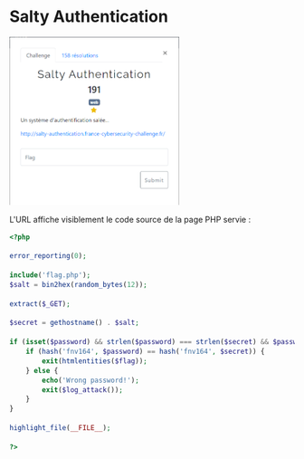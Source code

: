 # Salty Authentication

<img alt="énoncé du challenge" src="énoncé.png" width=300>

L'URL affiche visiblement le code source de la page PHP servie :
```php
<?php

error_reporting(0);

include('flag.php');
$salt = bin2hex(random_bytes(12));

extract($_GET);

$secret = gethostname() . $salt;

if (isset($password) && strlen($password) === strlen($secret) && $password !== $secret) {
    if (hash('fnv164', $password) == hash('fnv164', $secret)) {
        exit(htmlentities($flag));
    } else {
        echo('Wrong password!');
        exit($log_attack());
    }
}

highlight_file(__FILE__);

?>
```
